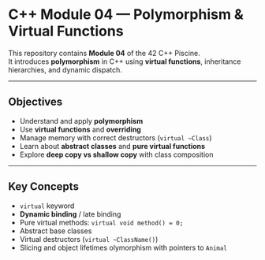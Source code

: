 # C++ Module 04 — Polymorphism & Virtual Functions

This repository contains **Module 04** of the 42 C++ Piscine.  
It introduces **polymorphism** in C++ using **virtual functions**, inheritance hierarchies, and dynamic dispatch.

---

## Objectives

- Understand and apply **polymorphism**
- Use **virtual functions** and **overriding**
- Manage memory with correct destructors (`virtual ~Class`)
- Learn about **abstract classes** and **pure virtual functions**
- Explore **deep copy vs shallow copy** with class composition

---

## Key Concepts

- `virtual` keyword
- **Dynamic binding** / late binding
- Pure virtual methods: `virtual void method() = 0;`
- Abstract base classes
- Virtual destructors (`virtual ~ClassName()`)
- Slicing and object lifetimes
olymorphism with pointers to `Animal`
